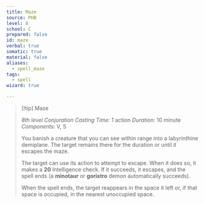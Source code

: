 ```yaml
---
title: Maze
source: PHB
level: 8
school: C
prepared: false
id: maze
verbal: true
somatic: true
material: false
aliases:
  - spell_maze
tags:
  - spell
wizard: true

---
```

>[!tip] Maze
>
> *8th level Conjuration*
> *Casting Time:* 1 action
> *Duration:* 10 minute
> *Components:* V, S
>
>You banish a creature that you can see within range into a labyrinthine demiplane. The target remains there for the duration or until it escapes the maze.
>
>The target can use its action to attempt to escape. When it does so, it makes a **20** Intelligence check. If it succeeds, it escapes, and the spell ends (a **minotaur** or **goristro** demon automatically succeeds).
>
>When the spell ends, the target reappears in the space it left or, if that space is occupied, in the nearest unoccupied space.
>

